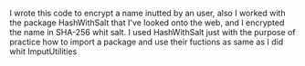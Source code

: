 I wrote this code to encrypt a name inutted by an user, also I worked with the package HashWithSalt that I've looked onto the web, and I encrypted the name in SHA-256 whit salt.
I used HashWithSalt just with the purpose of practice how to import a package and use their fuctions as same as I did whit ImputUtilities
